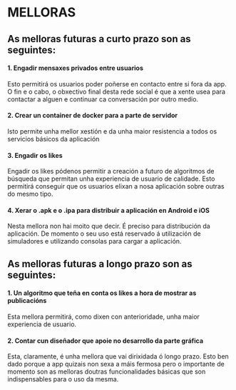 # MELLORAS

## As melloras futuras a curto prazo son as seguintes:

#### 1. Engadir mensaxes privados entre usuarios

Esto permitirá os usuarios poder poñerse en contacto entre si fora da app. O fin e o cabo, o obxectivo final desta rede social é que a xente usea para contactar a alguen e continuar ca conversación por outro medio.

#### 2. Crear un container de docker para a parte de servidor

Isto permite unha mellor xestión e da unha maior resistencia a todos os servicios básicos da aplicación

#### 3. Engadir os likes

Engadir os likes pódenos permitir a creación a futuro de algoritmos de búsqueda que permitan unha experiencia de usuario de calidade. Esto permitirá conseguir que os usuarios elixan a nosa aplicación sobre outras do mesmo tipo.

#### 4. Xerar o .apk e o .ipa para distribuir a aplicación en Android e iOS

Nesta mellora non hai moito que decir. É preciso para distribución da aplicación. De momento o seu uso está reservado á utilización de simuladores e utilizando consolas para cargar a aplicación.

## As melloras futuras a longo prazo son as seguintes:

#### 1. Un algoritmo que teña en conta os likes a hora de mostrar as publicacións

Esta mellora permitirá, como dixen con anterioridade, unha maior experiencia de usuario.

#### 2. Contar cun diseñador que apoie no desarrollo da parte gráfica

Esta, claramente, é unha mellora que vai dirixidada ó longo prazo. Esto ben dado porque a app quizais non sexa a máis fermosa pero o importante de momento son as melloras doutras funcionalidades básicas que son indispensables para o uso da mesma.
